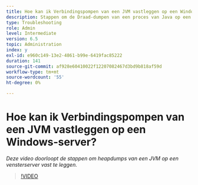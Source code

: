 ```yaml
---
title: Hoe kan ik Verbindingspompen van een JVM vastleggen op een Windows-server?
description: Stappen om de Draad-dumpen van een proces van Java op een vensterserver te vangen
type: Troubleshooting
role: Admin
level: Intermediate
version: 6.5
topic: Administration
index: y
exl-id: e960c149-13e2-4861-b99e-6419fac85222
duration: 141
source-git-commit: af928e60410022f12207082467d3bd9b818af59d
workflow-type: tm+mt
source-wordcount: '55'
ht-degree: 0%

---
```


# Hoe kan ik Verbindingspompen van een JVM vastleggen op een Windows-server?

*Deze video doorloopt de stappen om heapdumps van een JVM op een vensterserver vast te leggen.*

>[!VIDEO](https://video.tv.adobe.com/v/335493?quality=12&learn=on)
